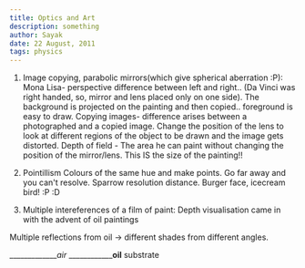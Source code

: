 ```yaml
---
title: Optics and Art
description: something
author: Sayak
date: 22 August, 2011
tags: physics
---
```


1. Image copying, parabolic mirrors(which give spherical aberration :P): Mona Lisa- perspective difference between left and right..
(Da Vinci was right handed, so, mirror and lens placed only on one side). 
The background is projected on the painting and then copied.. foreground is easy to draw.
Copying images- difference arises between a photographed and a copied image.
Change the position of the lens to look at different regions of the object to be drawn and the image gets distorted.
Depth of field - The area he can paint without changing the position of the mirror/lens. This IS the size of the painting!!

2. Pointillism
Colours of the same hue and make points. Go far away and you can't resolve. Sparrow resolution distance. 
Burger face, icecream bird! :P :D

3. Multiple intereferences of a film of paint: Depth visualisation came in with the advent of oil paintings

Multiple reflections from oil -> different shades from different angles.

______________air_
______________oil__
substrate
